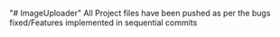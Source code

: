 "# ImageUploader" 
All Project files have been pushed as per the bugs fixed/Features implemented in sequential commits
